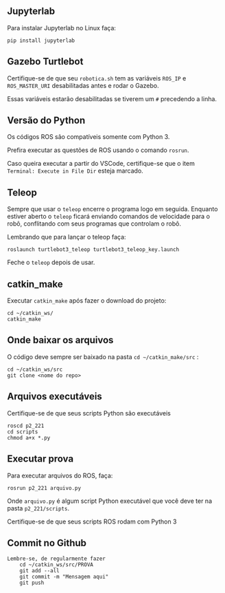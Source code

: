 
## Jupyterlab

Para instalar Jupyterlab no Linux faça: 

    pip install jupyterlab



## Gazebo Turtlebot

Certifique-se de que seu `robotica.sh` tem as variáveis `ROS_IP` e `ROS_MASTER_URI` desabilitadas antes e rodar o Gazebo.

Essas variáveis estarão desabilitadas se tiverem um `#` precedendo a linha. 

## Versão do Python

Os códigos ROS são compatíveis somente com Python 3.

Prefira executar as questões de ROS usando o comando `rosrun`.

Caso queira executar a partir do VSCode, certifique-se que o item `Terminal: Execute in File Dir` esteja marcado.

## Teleop

Sempre que usar o  `teleop` encerre o programa logo em seguida.  Enquanto estiver aberto o `teleop` ficará enviando comandos de velocidade para o robô, conflitando com seus programas que controlam o robô. 

Lembrando que para lançar o teleop faça: 

    roslaunch turtlebot3_teleop turtlebot3_teleop_key.launch

Feche o `teleop` depois de usar.


## catkin_make

Executar `catkin_make` após fazer o download do projeto: 

    cd ~/catkin_ws/
    catkin_make

## Onde baixar os arquivos

O código deve sempre ser baixado na pasta `cd ~/catkin_make/src` :

    cd ~/catkin_ws/src
    git clone <nome do repo>

## Arquivos executáveis

Certifique-se de que seus scripts Python são executáveis

    roscd p2_221
    cd scripts
    chmod a+x *.py

## Executar prova

Para executar arquivos do ROS, faça:

    rosrun p2_221 arquivo.py 

Onde `arquivo.py` é algum script Python executável que você deve ter na pasta `p2_221/scripts`.


Certifique-se de que seus scripts ROS rodam com Python 3

## Commit no Github

    Lembre-se, de regularmente fazer
        cd ~/catkin_ws/src/PROVA
        git add --all
        git commit -m "Mensagem aqui"
        git push

